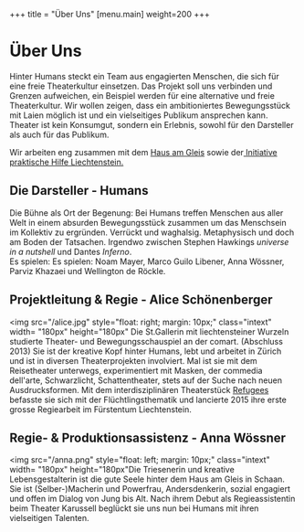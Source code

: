 +++
title = "Über Uns"
[menu.main]
weight=200
+++
<h1>Über Uns</h1>

Hinter Humans steckt ein Team aus engagierten Menschen, die sich für eine freie Theaterkultur einsetzen. Das Projekt soll uns verbinden und Grenzen aufweichen, ein Beispiel werden für eine alternative und freie Theaterkultur. Wir wollen zeigen, dass ein ambitioniertes Bewegungsstück mit Laien möglich ist und ein vielseitiges Publikum ansprechen kann. Theater ist kein Konsumgut, sondern ein Erlebnis, sowohl für den Darsteller als auch für das Publikum. 

Wir arbeiten eng zusammen mit dem <a href="http://www.hausamgleis.li">Haus am Gleis</a> sowie der<a href="http://praktischehilfe.li"> Initiative praktische Hilfe Liechtenstein.</a>

<h2> Die Darsteller - Humans</h2>
Die Bühne als Ort der Begenung: Bei Humans treffen Menschen aus aller Welt in einem absurden Bewegungsstück zusammen um das Menschsein im Kollektiv zu ergründen. Verrückt und waghalsig. Metaphysisch und doch am Boden der Tatsachen. 
Irgendwo zwischen Stephen Hawkings <i>universe in a nutshell</i> und Dantes <i>Inferno</i>.
</br>
Es spielen: Es spielen: Noam Mayer, Marco Guilo Libener, Anna Wössner, Parviz Khazaei und Wellington de Röckle.
</br>

<h2>Projektleitung & Regie - Alice Schönenberger</h2>

<img src="/alice.jpg" style="float: right; margin: 10px;" class="intext" width= "180px" height="180px"</img> Die St.Gallerin mit liechtensteiner Wurzeln studierte Theater- und Bewegungsschauspiel an der comart. (Abschluss 2013) Sie ist der kreative Kopf hinter Humans, lebt und arbeitet in Zürich und ist in diversen Theaterprojekten involviert.  Mal ist sie mit dem Reisetheater unterwegs, experimentiert mit Masken, der commedia dell'arte, Schwarzlicht, Schattentheater, stets auf der Suche nach neuen Ausdrucksformen. Mit dem interdisziplinären Theaterstück <a href="http://www.therefugees.ch">Refugees</a> befasste sie sich mit der Flüchtlingsthematik und lancierte 2015 ihre erste grosse Regiearbeit im Fürstentum Liechtenstein. 

<h2>Regie- & Produktionsassistenz - Anna Wössner</h2>

<img src="/anna.png" style="float: left; margin: 10px;" class="intext" width= "180px" height="180px"</img>Die Triesenerin und kreative Lebensgestalterin ist die gute Seele hinter dem Haus am Gleis in Schaan. Sie ist (Selber-)Macherin und Powerfrau, Andersdenkerin, sozial engagiert und offen im Dialog von Jung bis Alt. Nach ihrem Debut als Regieassistentin beim Theater Karussell beglückt sie uns nun bei Humans mit ihren vielseitigen Talenten. 


